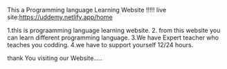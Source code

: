 This a Programming language Learning Website
!!!!!
live site:https://uddemy.netlify.app/home


1.this is prograamming language learning website.
2. from this website you can learn different programming language.
3.We have Expert teacher who teaches you codding.
4.we have to support yourself 12/24 hours.

thank You visiting our Website.....




